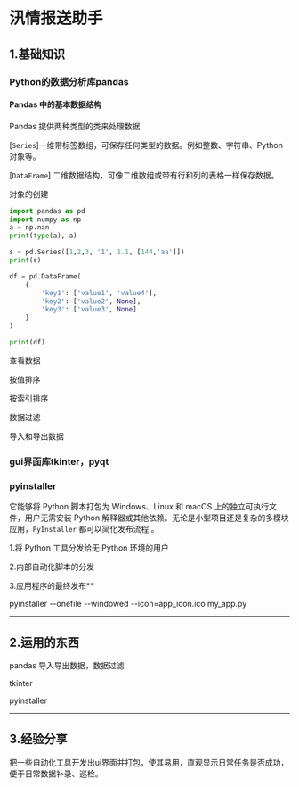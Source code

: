 # 汛情报送助手

## 1.基础知识

### Python的数据分析库pandas

#### Pandas 中的基本数据结构

Pandas 提供两种类型的类来处理数据

[`Series`]一维带标签数组，可保存任何类型的数据。例如整数、字符串、Python 对象等。

[`DataFrame`] 二维数据结构，可像二维数组或带有行和列的表格一样保存数据。

对象的创建

```python
import pandas as pd
import numpy as np
a = np.nan
print(type(a), a)

s = pd.Series([1,2,3, '1', 1.1, [144,'aa']])
print(s)

df = pd.DataFrame(
    {
        'key1': ['value1', 'value4'],
        'key2': ['value2', None],
        'key3': ['value3', None]
    }
)

print(df)
```

查看数据

按值排序

按索引排序

数据过滤

导入和导出数据

### gui界面库tkinter，pyqt

### pyinstaller

 它能够将 Python 脚本打包为 Windows、Linux 和 macOS 上的独立可执行文件，用户无需安装 Python 解释器或其他依赖。无论是小型项目还是复杂的多模块应用，`PyInstaller` 都可以简化发布流程 。

1.将 Python 工具分发给无 Python 环境的用户

2.内部自动化脚本的分发

3.应用程序的最终发布**

 pyinstaller --onefile --windowed --icon=app_icon.ico my_app.py 

---



## 2.运用的东西

pandas 导入导出数据，数据过滤

tkinter

pyinstaller



---



## 3.经验分享

把一些自动化工具开发出ui界面并打包，使其易用，直观显示日常任务是否成功，便于日常数据补录、巡检。